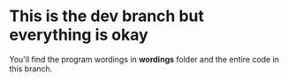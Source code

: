 # This is the dev branch but everything is okay

You'll find the program wordings in **wordings** folder and the entire code in this branch. 
